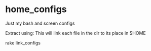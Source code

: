 home_configs
============

Just my bash and screen configs

Extract using:
This will link each file in the dir to its place in $HOME

rake link_configs
